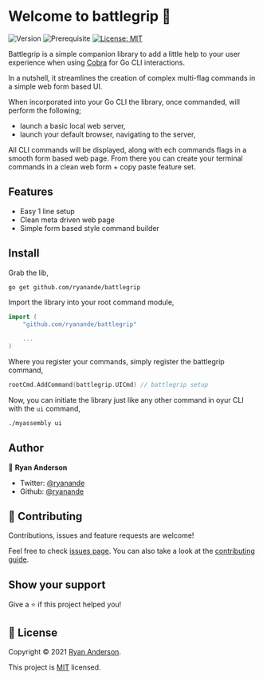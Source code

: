 # Welcome to battlegrip 👋

![Version](https://img.shields.io/badge/version-0.0.1-blue.svg?cacheSeconds=2592000)
![Prerequisite](https://img.shields.io/badge/golang-%5E1.17-blue)
[![License: MIT](https://img.shields.io/github/license/ryanande/battlegrip)](https://github.com/ryanande/battlegrip/blob/master/LICENSE)

Battlegrip is a simple companion library to add a little help to your user experience when using [Cobra](https://github.com/spf13/cobra) for Go CLI interactions.

In a nutshell, it streamlines the creation of complex multi-flag commands in a simple web form based UI.

When incorporated into your Go CLI the library, once commanded, will perform the following;

* launch a basic local web server,
* launch your default browser, navigating to the server,

All CLI commands will be displayed, along with ech commands flags in a smooth form based web page. From there you can create your terminal commands in a clean web form + copy paste feature set.

## Features

* Easy 1 line setup
* Clean meta driven web page
* Simple form based style command builder

## Install

Grab the lib,

```sh
go get github.com/ryanande/battlegrip
```

Import the library into your root command module,

```go
import (
    "github.com/ryanande/battlegrip"

    ...
)
```

Where you register your commands, simply register the battlegrip command,

```go
rootCmd.AddCommand(battlegrip.UICmd) // battlegrip setup
```

Now, you can initiate the library just like any other command in oyur CLI with the `ui` command,

```sh
./myassembly ui
```

## Author

👤 **Ryan Anderson**

* Twitter: [@ryanande](https://twitter.com/ryanande)
* Github: [@ryanande](https://github.com/ryanande)

## 🤝 Contributing

Contributions, issues and feature requests are welcome!

Feel free to check [issues page](https://github.com/ryanande/battlegrip/issues). You can also take a look at the [contributing guide](https://github.com/ryanande/battlegrip/blob/master/CONTRIBUTING.md).

## Show your support

Give a ⭐️ if this project helped you!

## 📝 License

Copyright © 2021 [Ryan Anderson](https://github.com/ryanande).

This project is [MIT](https://github.com/ryanande/battlegrip/blob/master/LICENSE) licensed.
